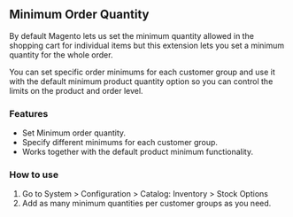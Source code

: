 ## Minimum Order Quantity

By default Magento lets us set the minimum quantity allowed in the shopping cart for individual items but this extension lets you set a minimum quantity for the whole order.

You can set specific order minimums for each customer group and use it with the default minimum product quantity option so you can control the limits on the product and order level.

### Features

- Set Minimum order quantity.
- Specify different minimums for each customer group.
- Works together with the default product minimum functionality.

### How to use

1. Go to System > Configuration > Catalog: Inventory > Stock Options
2. Add as many minimum quantities per customer groups as you need.
